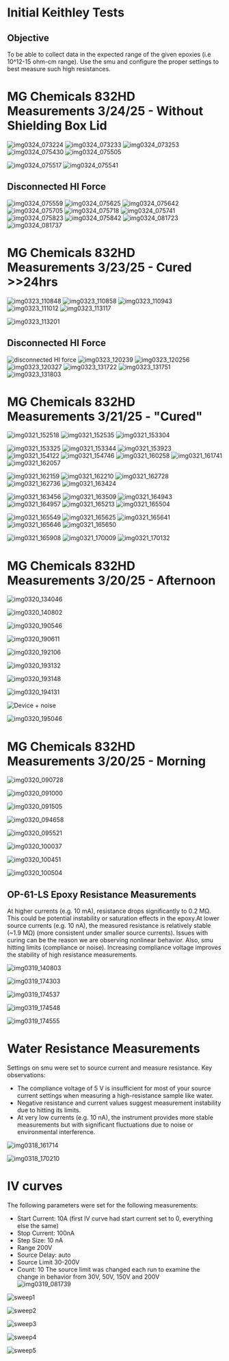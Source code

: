 # Initial Keithley Tests

## Objective 
To be able to collect data in the expected range of the given epoxies (i.e 10^12-15 ohm-cm range). Use the smu and configure the proper settings to best measure such high resistances. 

# MG Chemicals 832HD Measurements 3/24/25 - Without Shielding Box Lid

![img0324_073224](https://github.com/user-attachments/assets/4bda57a0-38b4-449a-af9b-ba679aff3ae0)
![img0324_073233](https://github.com/user-attachments/assets/bc4d75ec-217e-459c-b09a-ce0f7ad51620)
![img0324_073253](https://github.com/user-attachments/assets/588f66b6-e001-452a-8c31-a95473751977)
![img0324_075430](https://github.com/user-attachments/assets/37c02000-a527-4918-9421-f6cbdfde7186)
![img0324_075505](https://github.com/user-attachments/assets/c63023ec-1ea9-4879-92aa-e0d986c934b8)

![img0324_075517](https://github.com/user-attachments/assets/97cc3abc-fc71-4f67-983f-40c0a8a48c60)
![img0324_075541](https://github.com/user-attachments/assets/4ea7ad14-3b75-46c0-8b8e-a10559a84591)

## Disconnected HI Force
![img0324_075559](https://github.com/user-attachments/assets/8e71637b-15ab-40fe-b153-5013b83bcc72)
![img0324_075625](https://github.com/user-attachments/assets/f37c8591-4553-4900-8ab0-6d569b36f595)
![img0324_075642](https://github.com/user-attachments/assets/2f7662a0-32a6-4b98-b06c-1abf95bbcd33)
![img0324_075705](https://github.com/user-attachments/assets/ec8898a2-7d8f-4d98-b782-613677959eca)
![img0324_075718](https://github.com/user-attachments/assets/6147fc31-8f86-44ec-8e5c-c10d773a0539)
![img0324_075741](https://github.com/user-attachments/assets/5c8d7b4c-fa2e-4027-8ea2-185ca5c60b5a)
![img0324_075823](https://github.com/user-attachments/assets/96c736e5-1fab-4180-9a90-0cf87562f6d6)
![img0324_075842](https://github.com/user-attachments/assets/6f949bcc-3442-4060-bdd1-cfc4c9aafd47)
![img0324_081723](https://github.com/user-attachments/assets/834c3819-f897-40f2-bf79-ddf89112e9e5)
![img0324_081737](https://github.com/user-attachments/assets/73c3e808-b258-4c8b-9bfa-1de509698ae4)



# MG Chemicals 832HD Measurements 3/23/25 - Cured >>24hrs

![img0323_110848](https://github.com/user-attachments/assets/63bb1349-a25b-47d1-9c2b-121212b144e8)
![img0323_110858](https://github.com/user-attachments/assets/d9962ebe-5367-43b7-abda-9dc993433a3f)
![img0323_110943](https://github.com/user-attachments/assets/3b7b7588-7486-47a8-896c-fd0c9770a844)
![img0323_111012](https://github.com/user-attachments/assets/6a02add0-3785-4b0f-aea6-907dabe0440b)
![img0323_113117](https://github.com/user-attachments/assets/83e86665-1a22-4587-aaa9-b2ddd3993991)

![img0323_113201](https://github.com/user-attachments/assets/0dc4b9e5-4706-4ca6-ac96-ee6d2d41e3ed)

## Disconnected HI Force
![disconnected HI force](https://github.com/user-attachments/assets/d7cfd85d-1db5-482c-8c0a-1ccc4aa820a7)
![img0323_120239](https://github.com/user-attachments/assets/5023f302-5543-4582-897c-e22b420d352b)
![img0323_120256](https://github.com/user-attachments/assets/21d57fef-00f1-474c-8698-e2861d23a295)
![img0323_120327](https://github.com/user-attachments/assets/3b20d156-a766-46ec-9573-fdf8e2a69882)
![img0323_131722](https://github.com/user-attachments/assets/34a5eb7c-b743-4657-b13b-86b643b0ca29)
![img0323_131751](https://github.com/user-attachments/assets/f87ef449-3f57-4a40-ad96-d803507bbe9c)
![img0323_131803](https://github.com/user-attachments/assets/e341c6d6-28ad-4659-aaaf-48ebce195f63)


# MG Chemicals 832HD Measurements 3/21/25 - "Cured"

![img0321_152518](https://github.com/user-attachments/assets/51c6438b-944f-4276-b166-14c12178878a)
![img0321_152535](https://github.com/user-attachments/assets/30fdacbe-cc7b-4bb7-ae56-29ad4fe1ccf1)
![img0321_153304](https://github.com/user-attachments/assets/ab4d0192-9710-4c15-b89a-f214b0af5eb6)

![img0321_153325](https://github.com/user-attachments/assets/0ce306cc-42e0-43c0-895f-7198d530bb1a)
![img0321_153344](https://github.com/user-attachments/assets/ebb270ce-7e78-4ced-b416-92cbf98b5010)
![img0321_153923](https://github.com/user-attachments/assets/a85a9b0e-7b4a-4b2c-82a7-6b834d570938)
![img0321_154122](https://github.com/user-attachments/assets/41030478-5237-408b-ab88-f6472d4b51f1)
![img0321_154746](https://github.com/user-attachments/assets/2a6357a9-f8db-4f9b-9984-8d24bfc04803)
![img0321_160258](https://github.com/user-attachments/assets/37447fa3-1c89-46ec-a002-4a03398e5f81)
![img0321_161741](https://github.com/user-attachments/assets/6bfc744f-960e-432d-a03c-f047e9c327c4)
![img0321_162057](https://github.com/user-attachments/assets/59b3cefd-38b3-44dd-96ed-e7131b5685d3)

![img0321_162159](https://github.com/user-attachments/assets/1359ba4f-388b-41b3-a8e7-b81e38246024)
![img0321_162210](https://github.com/user-attachments/assets/7d4b98b0-0634-4630-8697-48d7b4b369ca)
![img0321_162728](https://github.com/user-attachments/assets/59d7ed6f-4ccf-491c-9a87-172753eb7498)
![img0321_162736](https://github.com/user-attachments/assets/f2f4c0cf-c389-4327-bed5-fe9eac41305f)
![img0321_163424](https://github.com/user-attachments/assets/f0c29643-2071-456b-b712-29c7555108e3)

![img0321_163456](https://github.com/user-attachments/assets/ff701488-01ea-40f2-8c90-4d198206f215)
![img0321_163509](https://github.com/user-attachments/assets/f221c374-5e2b-426d-b733-5e9e2fc08314)
![img0321_164943](https://github.com/user-attachments/assets/7dcafbd3-2056-4a09-b291-00f9929418d4)
![img0321_164957](https://github.com/user-attachments/assets/74fbca66-7782-4bc0-83e0-6c8e8681bfa8)
![img0321_165213](https://github.com/user-attachments/assets/87f10f5c-ca1e-45cc-bef8-bdbd64a02f02)
![img0321_165504](https://github.com/user-attachments/assets/3fe61246-d438-40f4-99ca-5fc79a7468c9)

![img0321_165549](https://github.com/user-attachments/assets/f505728c-8cff-4cd5-8fd9-538dfb356cab)
![img0321_165625](https://github.com/user-attachments/assets/4c229d07-6827-47a9-b8f7-b64e20a61dd6)
![img0321_165641](https://github.com/user-attachments/assets/be1bbe7c-843b-4ded-9e6f-fca65da146f5)
![img0321_165646](https://github.com/user-attachments/assets/1925bda1-807c-4130-aef3-a491dfeb2aa5)
![img0321_165650](https://github.com/user-attachments/assets/4f0247e7-28a5-48db-84f0-d59a5e1190c1)

![img0321_165908](https://github.com/user-attachments/assets/bc318d83-dd98-4bee-a481-ec809ffbd9d8)
![img0321_170009](https://github.com/user-attachments/assets/bd41f93b-8ae0-4829-9b8f-15ffd4ea6d19)
![img0321_170132](https://github.com/user-attachments/assets/1e8f7d5f-330e-4ff6-a44f-bc6b728cc506)

# MG Chemicals 832HD Measurements 3/20/25 - Afternoon

![img0320_134046](https://github.com/user-attachments/assets/abc302fb-669e-4605-88ef-e86af3153403)

![img0320_140802](https://github.com/user-attachments/assets/fe5fa56f-0ab4-4c7d-94f9-6af99d7c4e80)

![img0320_190546](https://github.com/user-attachments/assets/0da36349-0d4d-42fb-9ff1-529a4f971968)

![img0320_190611](https://github.com/user-attachments/assets/e6155d54-962e-4181-b735-976ac2916562)

![img0320_192106](https://github.com/user-attachments/assets/e1c2580c-f849-462b-8b20-da2bf9399bb1)

![img0320_193132](https://github.com/user-attachments/assets/697a5f33-1359-4fc4-9a20-8a60d52b1422)

![img0320_193148](https://github.com/user-attachments/assets/3025bdd0-786b-4155-aaa3-d23bab47df3c)

![img0320_194131](https://github.com/user-attachments/assets/ea1b2b52-1e0c-4d4d-b7c0-603b6529d3b6)

![Device + noise ](https://github.com/user-attachments/assets/5fc6bde8-0b36-479d-aefd-d10e3deaf9ac)

![img0320_195046](https://github.com/user-attachments/assets/d80c0feb-37a4-447f-9c73-e9a431449ed2)


# MG Chemicals 832HD Measurements 3/20/25 - Morning 
![img0320_090728](https://github.com/user-attachments/assets/c252487a-245b-47d7-93ac-bc960f21e7ba)

![img0320_091000](https://github.com/user-attachments/assets/8d6fc949-f8e3-495e-b198-b9ae60561dbd)

![img0320_091505](https://github.com/user-attachments/assets/a87757d9-0e82-4869-94ff-b0b726623904)

![img0320_094658](https://github.com/user-attachments/assets/f6090a32-61ca-459d-a874-4044c327f540)

![img0320_095521](https://github.com/user-attachments/assets/dcb8878e-a424-4fcf-b684-850ff0a9b8ba)

![img0320_100037](https://github.com/user-attachments/assets/9466eb7b-6c77-4b46-9f90-bd3b91b4d167)

![img0320_100451](https://github.com/user-attachments/assets/cedc6a8e-c7ec-49b1-8733-107e9597df96)

![img0320_100504](https://github.com/user-attachments/assets/a9dca94d-2383-4343-8a40-af15f2c8deac)

## OP-61-LS Epoxy Resistance Measurements 
At higher currents (e.g. 10 mA), resistance drops significantly to 0.2 MΩ. This could be potential instability or saturation effects in the epoxy.At lower source currents (e.g. 10 nA), the measured resistance is relatively stable (~1.9 MΩ) (more consistent under smaller source currents). Issues with curing can be the reason we are observing nonlinear behavior. Also, smu hitting limits (compliance or noise). Increasing compliance voltage improves the stability of high resistance measurements.  


![img0319_140803](https://github.com/user-attachments/assets/f0e99796-17c2-4a4b-ae03-0ed08232080b)

![img0319_174303](https://github.com/user-attachments/assets/75b6c708-573e-4eb9-b1e0-83731241835b)

![img0319_174537](https://github.com/user-attachments/assets/5732f75f-043c-48e4-b86d-311274f0993b)

![img0319_174548](https://github.com/user-attachments/assets/9f0f2802-135c-4d6f-96e1-d527fb9ef0ca)

![img0319_174555](https://github.com/user-attachments/assets/8f59824e-94b5-4bc2-816a-976d236cf16a)


# Water Resistance Measurements
Settings on smu were set to source current and measure resistance. Key observations:
* The compliance voltage of 5 V is insufficient for most of your source current settings when measuring a high-resistance sample like water.
* Negative resistance and current values suggest measurement instability due to hitting its limits.
* At very low currents (e.g. 10 nA), the instrument provides more stable measurements but with significant fluctuations due to noise or environmental interference.
  
![img0318_161714](https://github.com/user-attachments/assets/248c41f1-16b0-46b0-b234-015f361e4800)

![img0318_170210](https://github.com/user-attachments/assets/60b70074-e9a8-4872-8066-0bdd4cdb5a81)

# IV curves 
The following parameters were set for the following measurements:
* Start Current: 10A (first IV curve had start current set to 0, everything else the same)
* Stop Current: 100nA
* Step Size: 10 nA
* Range 200V
* Source Delay: auto
* Source Limit 30-200V
* Count: 10
The source limit was changed each run to examine the change in behavior from 30V, 50V, 150V and 200V   
![img0319_081739](https://github.com/user-attachments/assets/37866d40-e2c3-4043-81b1-a2524470ddeb)

![sweep1](https://github.com/user-attachments/assets/eb16f8c4-d021-4765-817b-9e689bd5b787)

![sweep2](https://github.com/user-attachments/assets/dee5d6a0-ac86-40ac-9349-444ee55f52c5)

![sweep3](https://github.com/user-attachments/assets/b0cf15b5-f3f8-4efe-bcec-a82e70ac6318)

![sweep4](https://github.com/user-attachments/assets/ba597822-2172-4bca-a3a9-fb615ab065ed)

![sweep5](https://github.com/user-attachments/assets/3288c1eb-182e-4a3b-a72b-5c502b1ae1f4)






